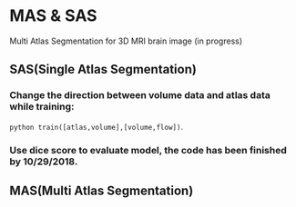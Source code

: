 # MAS & SAS
Multi Atlas Segmentation for 3D MRI brain image (in progress)

## SAS(Single Atlas Segmentation)
### Change the direction between volume data and atlas data while training: 
```python train([atlas,volume],[volume,flow])```.
### Use dice score to evaluate model, the code has been finished by 10/29/2018.
## MAS(Multi Atlas Segmentation)

